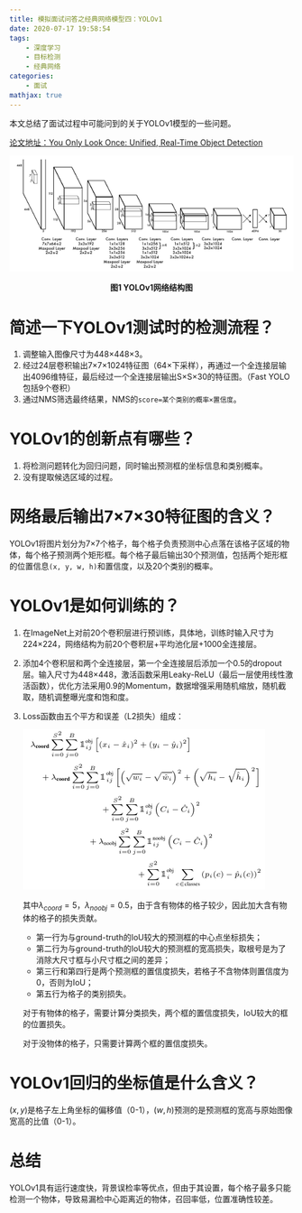 ```yaml
---
title: 模拟面试问答之经典网络模型四：YOLOv1
date: 2020-07-17 19:58:54
tags: 	
	- 深度学习
	- 目标检测
	- 经典网络
categories:
	- 面试
mathjax: true
---
```


本文总结了面试过程中可能问到的关于YOLOv1模型的一些问题。

[论文地址：You Only Look Once: Unified, Real-Time Object Detection](https://arxiv.org/abs/1506.02640)

![1](./yolov1.assets/1-1598799595413.png)

<center><b>图1 YOLOv1网络结构图</b></center>

<!--more-->

# 简述一下YOLOv1测试时的检测流程？

1. 调整输入图像尺寸为448×448×3。
2. 经过24层卷积输出7×7×1024特征图（64×下采样），再通过一个全连接层输出4096维特征，最后经过一个全连接层输出S×S×30的特征图。（Fast YOLO包括9个卷积）
3. 通过NMS筛选最终结果，NMS的`score=某个类别的概率×置信度`。

# YOLOv1的创新点有哪些？

1. 将检测问题转化为回归问题，同时输出预测框的坐标信息和类别概率。
2. 没有提取候选区域的过程。

# 网络最后输出7×7×30特征图的含义？

YOLOv1将图片划分为7×7个格子，每个格子负责预测中心点落在该格子区域的物体，每个格子预测两个矩形框。每个格子最后输出30个预测值，包括两个矩形框的位置信息`(x, y, w, h)`和置信度，以及20个类别的概率。

# YOLOv1是如何训练的？

1. 在ImageNet上对前20个卷积层进行预训练，具体地，训练时输入尺寸为224×224，网络结构为前20个卷积层+平均池化层+1000全连接层。

2. 添加4个卷积层和两个全连接层，第一个全连接层后添加一个0.5的dropout层。输入尺寸为448×448，激活函数采用Leaky-ReLU（最后一层使用线性激活函数），优化方法采用0.9的Momentum，数据增强采用随机缩放，随机截取，随机调整曝光度和饱和度。

3. Loss函数由五个平方和误差（L2损失）组成：

   ![2](./yolov1.assets/2-1598799622298.png)

   其中$\lambda_{coord}=5$，$\lambda_{noobj}=0.5$，由于含有物体的格子较少，因此加大含有物体的格子的损失贡献。

   - 第一行为与ground-truth的IoU较大的预测框的中心点坐标损失；
   - 第二行为与ground-truth的IoU较大的预测框的宽高损失，取根号是为了消除大尺寸框与小尺寸框之间的差异；
   - 第三行和第四行是两个预测框的置信度损失，若格子不含物体则置信度为0，否则为IoU；
   - 第五行为格子的类别损失。

   对于有物体的格子，需要计算分类损失，两个框的置信度损失，IoU较大的框的位置损失。

   对于没物体的格子，只需要计算两个框的置信度损失。

# YOLOv1回归的坐标值是什么含义？

$(x,y)$是格子左上角坐标的偏移值（0-1），$(w,h)$预测的是预测框的宽高与原始图像宽高的比值（0-1）。

# 总结

YOLOv1具有运行速度快，背景误检率等优点，但由于其设置，每个格子最多只能检测一个物体，导致易漏检中心距离近的物体，召回率低，位置准确性较差。
